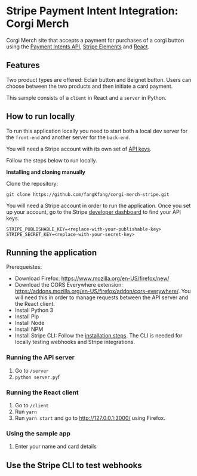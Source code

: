 # Stripe Payment Intent Integration: Corgi Merch 

Corgi Merch site that accepts a payment for purchases of a corgi button using the [Payment Intents API](https://stripe.com/docs/payments/payment-intents), [Stripe Elements](https://stripe.com/payments/elements) and [React](https://reactjs.org/).

## Features

Two product types are offered: Eclair button and Beignet button. Users can choose between the two products and then initiate a card payment. 

This sample consists of a `client` in React and a `server` in Python.

## How to run locally

To run this application locally you need to start both a local dev server for the `front-end` and another server for the `back-end`.

You will need a Stripe account with its own set of [API keys](https://stripe.com/docs/development#api-keys).

Follow the steps below to run locally.

**Installing and cloning manually**

Clone the repository: 

```
git clone https://github.com/fangKfang/corgi-merch-stripe.git
```
You will need a Stripe account in order to run the application. Once you set up your account, go to the Stripe [developer dashboard](https://stripe.com/docs/development#api-keys) to find your API keys.

```
STRIPE_PUBLISHABLE_KEY=<replace-with-your-publishable-key>
STRIPE_SECRET_KEY=<replace-with-your-secret-key>
```
## Running the application

Prerequeistes: 
* Download Firefox: https://www.mozilla.org/en-US/firefox/new/
* Download the CORS Everywhere extension: https://addons.mozilla.org/en-US/firefox/addon/cors-everywhere/. You will need this in order to manage requests between the API server and the React client. 
* Install Python 3 
* Install Pip 
* Install Node 
* Install NPM 
* Install Stripe CLI: Follow the [installation steps](https://github.com/stripe/stripe-cli#installation). The CLI is needed for locally testing webhooks and Stripe integrations.

### Running the API server

1. Go to `/server`
2. `python server.py`f

### Running the React client

1. Go to `/client`
3. Run `yarn`
3. Run `yarn start` and go to http://127.0.0.1:3000/ using Firefox. 

### Using the sample app

1. Enter your name and card details

## Use the Stripe CLI to test webhooks
